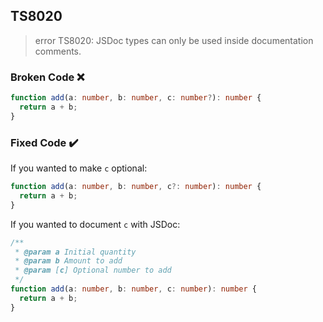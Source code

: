 ## TS8020

> error TS8020: JSDoc types can only be used inside documentation comments.

### Broken Code ❌

```ts
function add(a: number, b: number, c: number?): number {
  return a + b;
}
```

### Fixed Code ✔️

If you wanted to make `c` optional:

```ts
function add(a: number, b: number, c?: number): number {
  return a + b;
}
```

If you wanted to document `c` with JSDoc:

```ts
/**
 * @param a Initial quantity
 * @param b Amount to add
 * @param [c] Optional number to add
 */
function add(a: number, b: number, c: number): number {
  return a + b;
}
```
